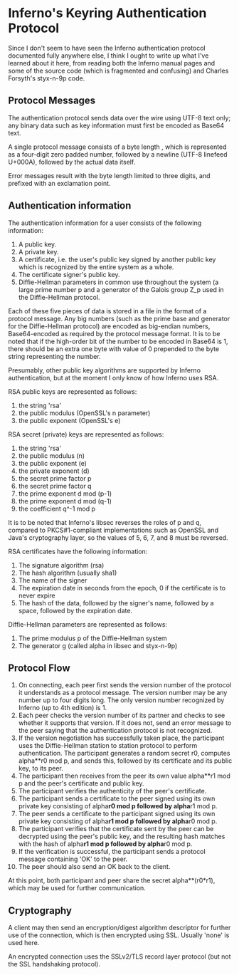 
# Inferno's Keyring Authentication Protocol

Since I don't seem to have seen the Inferno authentication protocol
documented fully anywhere else, I think I ought to write up what I've
learned about it here, from reading both the Inferno manual pages
and some of the source code (which is fragmented and confusing) and
Charles Forsyth's styx-n-9p code.

## Protocol Messages ##

The authentication protocol sends data over the wire using UTF-8 text
only; any binary data such as key information must first be encoded as
Base64 text.

A single protocol message consists of a byte length , which is
represented as a four-digit zero padded number, followed by a newline
(UTF-8 linefeed U+000A), followed by the actual data itself.

Error messages result with the byte length limited to three digits,
and prefixed with an exclamation point.

## Authentication information ##

The authentication information for a user consists of the following
information:

1. A public key.
2. A private key.
3. A certificate, i.e. the user's public key signed by another public
   key which is recognized by the entire system as a whole.
4. The certificate signer's public key.
5. Diffie-Hellman parameters in common use throughout the system (a
   large prime number p and a generator of the Galois group Z_p used
   in the Diffie-Hellman protocol.

Each of these five pieces of data is stored in a file in the format of
a protocol message.  Any big numbers (such as the prime base and
generator for the Diffie-Hellman protocol) are encoded as big-endian
numbers, Base64-encoded as required by the protocol message format.
It is to be noted that if the high-order bit of the number to be
encoded in Base64 is 1, there should be an extra one byte with value
of 0 prepended to the byte string representing the number.

Presumably, other public key algorithms are supported by Inferno
authentication, but at the moment I only know of how Inferno uses
RSA.

RSA public keys are represented as follows:

1. the string 'rsa'
2. the public modulus (OpenSSL's n parameter)
3. the public exponent (OpenSSL's e)

RSA secret (private) keys are represented as follows:

1. the string 'rsa'
2. the public modulus (n)
3. the public exponent (e)
4. the private exponent (d)
5. the secret prime factor p
6. the secret prime factor q
7. the prime exponent d mod (p-1)
8. the prime exponent d mod (q-1)
9. the coefficient q^-1 mod p

It is to be noted that Inferno's libsec reverses the roles of p and q,
compared to PKCS#1-compliant implementations such as OpenSSL and
Java's cryptography layer, so the values of 5, 6, 7, and 8 must be
reversed.

RSA certificates have the following information:

1. The signature algorithm (rsa)
2. The hash algorithm (usually sha1)
3. The name of the signer
4. The expiration date in seconds from the epoch, 0 if the certificate
   is to never expire
5. The hash of the data, followed by the signer's name, followed by a
   space, followed by the expiration date.

Diffie-Hellman parameters are represented as follows:

1. The prime modulus p of the Diffie-Hellman system
2. The generator g (called alpha in libsec and styx-n-9p)

## Protocol Flow ##

1. On connecting, each peer first sends the version number of the
   protocol it understands as a protocol message.  The version number
   may be any number up to four digits long.  The only version number
   recognized by Inferno (up to 4th edition) is 1.
2. Each peer checks the version number of its partner and checks to
   see whether it supports that version.  If it does not, send an
   error message to the peer saying that the authentication protocol
   is not recognized.
3. If the version negotiation has successfully taken place, the
   participant uses the Diffie-Hellman station to station protocol to
   perform authentication.  The participant generates a random secret
   r0, computes alpha**r0 mod p, and sends this, followed by its
   certificate and its public key, to its peer.
4. The participant then receives from the peer its own value alpha**r1
   mod p and the peer's certificate and public key.
5. The participant verifies the authenticity of the peer's
   certificate.
6. The participant sends a certificate to the peer signed using its
   own private key consisting of alpha**r0 mod p followed by alpha**r1
   mod p.
7. The peer sends a certificate to the participant signed using its
   own private key consisting of alpha**r1 mod p followed by alpha**r0
   mod p.
8. The participant verifies that the certificate sent by the peer can
   be decrypted using the peer's public key, and the resulting hash
   matches with the hash of alpha**r1 mod p followed by alpha**r0
   mod p.
9. If the verification is successful, the participant sends a protocol
   message containing 'OK' to the peer.
10. The peer should also send an OK back to the client.

At this point, both participant and peer share the secret
alpha**(r0*r1), which may be used for further communication.

## Cryptography ##

A client may then send an encryption/digest algorithm descriptor for
further use of the connection, which is then encrypted using SSL.
Usually 'none' is used here.

An encrypted connection uses the SSLv2/TLS record layer protocol (but
not the SSL handshaking protocol).
